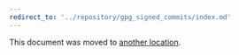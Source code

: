 ```yaml
---
redirect_to: '../repository/gpg_signed_commits/index.md'
---
```


This document was moved to [another location](../repository/gpg_signed_commits/index.md).
